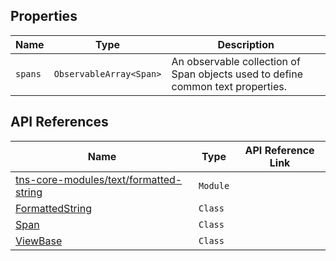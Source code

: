 ## Properties

| Name     | Type    | Description    |
|----------|---------|----------------|
| `spans`   | `ObservableArray<Span>` | An observable collection of Span objects used to define common text properties. |


## API References

| Name     | Type    | API Reference Link |
|----------|---------|--------------------|
| [tns-core-modules/text/formatted-string](http://docs.nativescript.org/api-reference/modules/_text_formatted_string_.html) | `Module` | 
| [FormattedString](https://docs.nativescript.org/api-reference/classes/_text_formatted_string_.formattedstring) | `Class` |
| [Span](https://docs.nativescript.org/api-reference/classes/_text_span_.span) | `Class` | 
| [ViewBase](https://docs.nativescript.org/api-reference/classes/_ui_core_view_base_.viewbase) | `Class` | 

